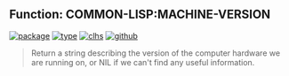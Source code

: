 ## Function: COMMON-LISP:MACHINE-VERSION
[![package](https://img.shields.io/badge/Package-COMMON--LISP-5f9ea0.svg?style=social&colorA=999999)](../) [![type](https://img.shields.io/badge/Type-Function-5f9ea0.svg?style=social&colorA=999999)](../#function) [![clhs](https://img.shields.io/badge/CLHS-MACHINE--VERSION-5f9ea0.svg?style=social&colorA=999999)](http://www.lispworks.com/documentation/HyperSpec/Body/f_mach_v.htm) [![github](https://img.shields.io/badge/GitHub-View_the_source-5f9ea0.svg?style=social&colorA=999999&logo=github)](https://github.com/sbcl/sbcl/blob/master/src/code/target-misc.lisp/) 

> Return a string describing the version of the computer hardware we
> are running on, or NIL if we can't find any useful information.

